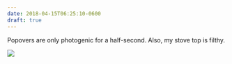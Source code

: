 ```yaml
---
date: 2018-04-15T06:25:10-0600
draft: true
---
```




Popovers are only photogenic for a half-second. Also, my stove top is filthy.

![](/images/2018/ebc170a060.jpg)




